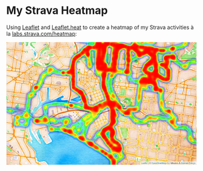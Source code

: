 # My Strava Heatmap

Using [Leaflet](http://leafletjs.com) and
[Leaflet.heat](https://github.com/Leaflet/Leaflet.heat)
to create a heatmap of my Strava activities à la
[labs.strava.com/heatmap](https://labs.strava.com/heatmap):

![](demo.png)
